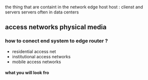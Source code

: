 the thing that are containt  in the network edge 
host 
host : clienst and servers 
servers often in data centers 

## access networks  physical media  
### how to conect end system to edge router ? 
- residential access net 
- institutional access networks
- mobile access networks 
#### what you will look fro



